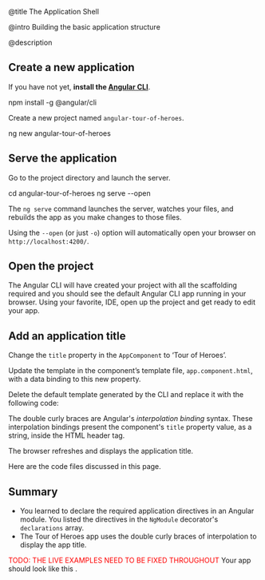 
@title
The Application Shell

@intro
Building the basic application structure

@description

## Create a new application
If you have not yet, **install the [Angular CLI](https://github.com/angular/angular-cli)**.

<code-example language="sh" class="code-shell">
  npm install -g @angular/cli
</code-example>  

Create a new project
named <code>angular-tour-of-heroes</code>.

<code-example language="sh" class="code-shell">
  ng new angular-tour-of-heroes
</code-example> 

## Serve the application
Go to the project directory and launch the server.

<code-example language="sh" class="code-shell">
  cd angular-tour-of-heroes
  ng serve --open
</code-example>

<div class="l-sub-section">
  
  The `ng serve` command launches the server, watches your files,
  and rebuilds the app as you make changes to those files.

  Using the `--open` (or just `-o`) option will automatically open your browser
  on `http://localhost:4200/`.
</div>

## Open the project
The Angular CLI will have created your project with all the scaffolding required and you should see the default Angular CLI app running in your browser.  Using your favorite, IDE, open up the project and get ready to edit your app.

## Add an application title
Change the `title` property in the `AppComponent` to ‘Tour of Heroes’.

<code-example path="toh-pt0/src/app/app.component.ts" region="set-title" title="app.component.ts (AppComponent class)" linenums="false">

</code-example>

Update the template in the component’s template file, `app.component.html`, with a data binding to this new property.  

Delete the default template generated by the CLI and replace it with the following code:

<code-example path="toh-pt0/src/app/app.component.html" region="title-property" title="app.component.html (AppComponent's template)" linenums="false">
</code-example>

The double curly braces are Angular's *interpolation binding* syntax.
These interpolation bindings present the component's `title` property value, as a string, inside the HTML header tag.

The browser refreshes and displays the application title.

Here are the code files discussed in this page.

<code-tabs>

  <code-pane title="src/app/app.component.ts" path="toh-pt0/src/app/app.component.ts">

  </code-pane>

  <code-pane title="src/app/app.component.html" path="toh-pt0/src/app/app.component.html">

  </code-pane>

</code-tabs>

## Summary

* You learned to declare the required application directives in an Angular module. You
listed the directives in the `NgModule` decorator's `declarations` array.
* The Tour of Heroes app uses the double curly braces of interpolation to display the app title. 

<font color="red">TODO:  THE LIVE EXAMPLES NEED TO BE FIXED THROUGHOUT  </font>
Your app should look like this <live-example></live-example>.
